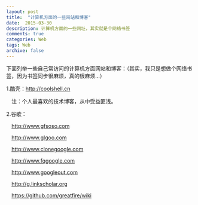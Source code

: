 ```yaml
---
layout: post
title:  "计算机方面的一些网站和博客"
date:  2015-03-30
description: 计算机方面的一些网址，其实就是个网络书签
comments: true
categories: Web
tags: Web
archive: false
---
```


下面列举一些自己常访问的计算机方面网站和博客：（其实，我只是想做个网络书签，因为书签同步很麻烦，真的很麻烦...）

1.酷壳：<a href="http://coolshell.cn" target="_blank">http:&#47;&#47;coolshell.cn</a>

&ensp;&ensp;注：个人最喜欢的技术博客，从中受益匪浅。

2.谷歌：

&ensp;&ensp;<a href="http://www.gfsoso.com" target="_blank">http:&#47;&#47;&#119;ww.gfsoso.com</a>
 
&ensp;&ensp;<a href="http://www.glgoo.com" target="_blank">http:&#47;&#47;&#119;ww.glgoo.com</a>

&ensp;&ensp;<a href="http://www.clonegoogle.com" target="_blank">http:&#47;&#47;&#119;ww.clonegoogle.com</a>

&ensp;&ensp;<a href="http://www.fqgoogle.com" target="_blank">http:&#47;&#47;&#119;ww.fqgoogle.com</a>

&ensp;&ensp;<a href="http://www.googleout.com" target="_blank">http:&#47;&#47;&#119;ww.googleout.com</a>

&ensp;&ensp;<a href="http://g.linkscholar.org" target="_blank">http:&#47;&#47;g.linkscholar.org</a>

&ensp;&ensp;<a href="https://github.com/greatfire/wiki" target="_blank">https:&#47;&#47;github.com/greatfire/wiki</a>
